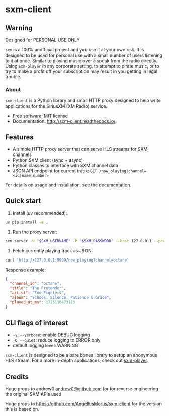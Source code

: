 # sxm-client

## Warning

Designed for PERSONAL USE ONLY

`sxm` is a 100% unofficial project and you use it at your own risk. It is designed to be used for personal use with a small number of users listening to it at once. Similar to playing music over a speak from the radio directly. Using `sxm-player` in any corporate setting, to attempt to pirate music, or to try to make a profit off your subscription may result in you getting in legal trouble.

### About

`sxm-client` is a Python library and small HTTP proxy designed to help write
applications for the SiriusXM (XM Radio) service.

- Free software: MIT license
- Documentation: <http://sxm-client.readthedocs.io/>.

## Features

- A simple HTTP proxy server that can serve HLS streams for SXM channels
- Python SXM client (sync + async)
- Python classes to interface with SXM channel data
- JSON API endpoint for current track: `GET /now_playing?channel=<id|name|number>`

For details on usage and installation, see the [documentation](http://sxm-client.readthedocs.io/).

## Quick start

1. Install (uv recommended):

```bash
uv pip install -e .
```

1. Run the proxy server:

```bash
sxm server -U "$SXM_USERNAME" -P "$SXM_PASSWORD" --host 127.0.0.1 --port 9999
```

1. Fetch currently playing track as JSON:

```bash
curl 'http://127.0.0.1:9999/now_playing?channel=octane'
```

Response example:

```json
{
  "channel_id": "octane",
  "title": "The Pretender",
  "artist": "Foo Fighters",
  "album": "Echoes, Silence, Patience & Grace",
  "played_at_ms": 1725110473123
}
```

## CLI flags of interest

- `-v`, `--verbose`: enable DEBUG logging
- `-Q`, `--quiet`: reduce logging to ERROR only
- default logging level: WARNING

`sxm-client` is designed to be a bare bones library to setup an anonymous HLS stream. For a more in-depth applications, check out [sxm-player](https://github.com/AngellusMortis/sxm-player).

## Credits

Huge props to andrew0 <andrew0@github.com> for for reverse engineering the original SXM APIs used

Huge props to <https://github.com/AngellusMortis/sxm-client> for the version this is based on.
